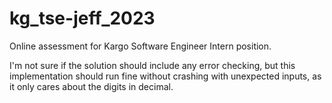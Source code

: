 # kg_tse-jeff_2023
Online assessment for Kargo Software Engineer Intern position.

I'm not sure if the solution should include any error checking, 
but this implementation should run fine without crashing with 
unexpected inputs, as it only cares about the digits in decimal.
